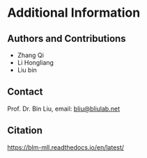 # Additional Information

## **Authors and Contributions** 

- Zhang Qi
- Li Hongliang
- Liu bin



## Contact

Prof. Dr. Bin Liu, email: bliu@bliulab.net



## **Citation** 

https://blm-mll.readthedocs.io/en/latest/


